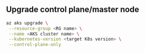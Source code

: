 ## Upgrade control plane/master node

```Bash
az aks upgrade \
 --resource-group <RG name> \
 --name <AKS cluster name> \
 --kubernetes-version <target K8s version> \
 --control-plane-only
```
